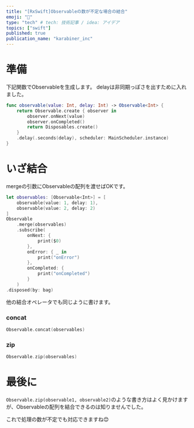 ```yaml
---
title: "[RxSwift]Observableの数が不定な場合の結合"
emoji: "👏"
type: "tech" # tech: 技術記事 / idea: アイデア
topics: ["swift"]
published: true
publication_name: "karabiner_inc"
---
```

# 準備
下記関数でObservableを生成します。
delayは非同期っぽさを出すために入れました。
```swift
func observable(value: Int, delay: Int) -> Observable<Int> {
    return Observable.create { observer in
        observer.onNext(value)
        observer.onCompleted()
        return Disposables.create()
    }
    .delay(.seconds(delay), scheduler: MainScheduler.instance)
}
```

# いざ結合
mergeの引数にObservableの配列を渡せばOKです。

```swift
let observables: [Observable<Int>] = [
    observable(value: 1, delay: 1),
    observable(value: 2, delay: 2)
]
Observable
    .merge(observables)
    .subscribe(
        onNext: {
            print($0)
        },
        onError: { _ in
            print("onError")
        },
        onCompleted: {
            print("onCompleted")
        }
    )
.disposed(by: bag)
```


他の結合オペレータでも同じように書けます。
### concat
```swift
Observable.concat(observables)
```

### zip
```swift
Observable.zip(observables)
```

# 最後に
`Observable.zip(observable1, observable2)`のような書き方はよく見かけますが、Observableの配列を結合できるのは知りませんでした。

これで処理の数が不定でも対応できますね😊